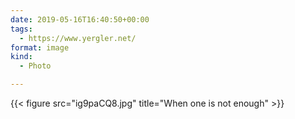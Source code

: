```yaml
---
date: 2019-05-16T16:40:50+00:00
tags:
  - https://www.yergler.net/
format: image
kind:
  - Photo

---
```


{{< figure
    src="ig9paCQ8.jpg"
    title="When one is not enough"
    >}}

